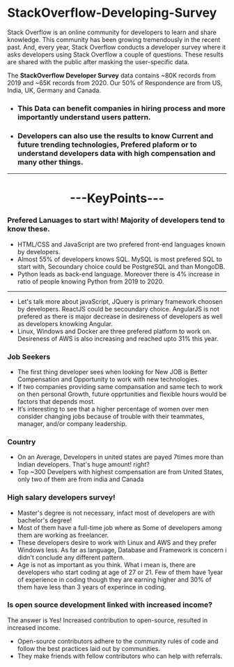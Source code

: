 # StackOverflow-Developing-Survey

Stack Overflow is an online community for developers to learn and share knowledge. This community has been growing tremendously in the recent past. And, every year, Stack Overflow conducts a developer survey where it asks developers using Stack Overflow a couple of questions. These results are shared with the public after masking the user-specific data.


The **StackOverflow Developer Survey** data contains ~80K records from 2019 and ~65K records from 2020. Our 50% of Respondence are from US, India, UK, Germany and Canada.

- ### This Data can benefit companies in hiring process and more importantly understand users pattern.
- ### Developers can also use the results to know Current and future trending technologies, Prefered plaform or to understand developers data with high compensation and many other things.

---

<center><h1>---KeyPoints---</h1></center>

### Prefered Lanuages to start with! Majority of developers tend to know these.

- HTML/CSS and JavaScript are two prefered front-end languages known by developers.
- Almost 55% of developers knows SQL. MySQL is most prefered SQL to start with, Secoundary choice could be PostgreSQL and than MongoDB.
- Python leads as back-end language. Moreover there is 4% increase in ratio of people knowing Python from 2019 to 2020.

 ---
- Let's talk more about javaScript, JQuery is primary framework choosen by developers. ReactJS could be secoundary choice. AngularJS is not prefered as there is major decrease in desireness of developers as well as developers knowking Angular.
- Linux, Windows and Docker are three prefered platform to work on. Desireness of AWS is also increasing and reached upto 31% this year.

### Job Seekers

- The first thing developer sees when looking for New JOB is Better Compensation and Opportunity to work with new technologies.
- If two companies providing same compansation and same tech to work on then personal Growth, future opprtunities and flexible hours would be factors that depends most.
- It’s interesting to see that a higher percentage of women over men consider changing jobs because of trouble with their teammates, manager, and/or company leadership.

### Country

- On an Average, Developers in united states are payed 7times more than Indian developers. That's huge amount! right?
- Top ~300 Develpers with highest compensation are from United States, only two of them are from india and Canada

### High salary developers survey!

- Master's degree is not necessary, infact most of developers are with bachelor's degree!
- Most of them have a full-time job where as Some of developers among them are working as freelancer.
- These developers desire to work with Linux and AWS and they prefer Windows less. As far as language, Database and Framework is concern i didn't conclude any different pattern.
- Age is not as important as you think. What i mean is, there are developers who start coding at age of 27 or 21. Few of them have 1year of experience in coding though they are earning higher and 30% of them have less than 3 years of experince in coding.

### Is open source development linked with increased income?
The answer is Yes! Increased contribution to open-source, resulted in increased income.
- Open-source contributors adhere to the community rules of code and follow the best practices laid out by communities.
- They make friends with fellow contributors who can help with referrals.

